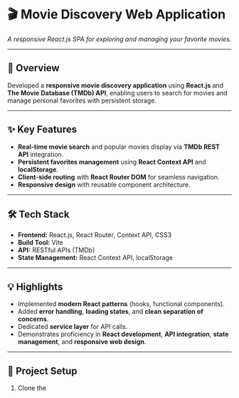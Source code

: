 # 🎬 Movie Discovery Web Application

*A responsive React.js SPA for exploring and managing your favorite movies.*

---

## **📌 Overview**
Developed a **responsive movie discovery application** using **React.js** and **The Movie Database (TMDb) API**, enabling users to search for movies and manage personal favorites with persistent storage.

---

## **✨ Key Features**
- **Real-time movie search** and popular movies display via **TMDb REST API** integration.
- **Persistent favorites management** using **React Context API** and **localStorage**.
- **Client-side routing** with **React Router DOM** for seamless navigation.
- **Responsive design** with reusable component architecture.

---

## **🛠 Tech Stack**
- **Frontend:** React.js, React Router, Context API, CSS3
- **Build Tool:** Vite
- **API:** RESTful APIs (TMDb)
- **State Management:** React Context API, localStorage

---

## **💡 Highlights**
- Implemented **modern React patterns** (hooks, functional components).
- Added **error handling**, **loading states**, and **clean separation of concerns**.
- Dedicated **service layer** for API calls.
- Demonstrates proficiency in **React development**, **API integration**, **state management**, and **responsive web design**.

---


## **📂 Project Setup**
1. Clone the
